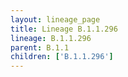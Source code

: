 ```yaml
---
layout: lineage_page
title: Lineage B.1.1.296
lineage: B.1.1.296
parent: B.1.1
children: ['B.1.1.296']
---
```

